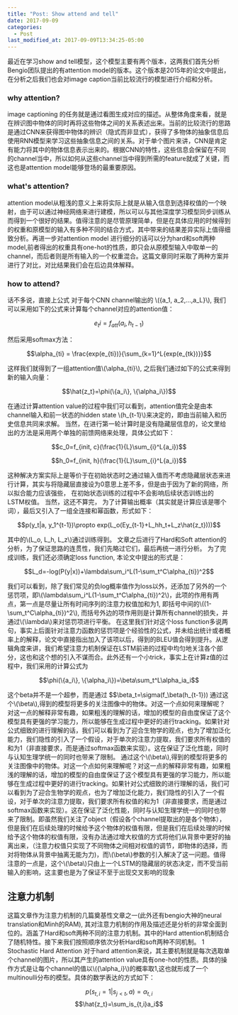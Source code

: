 ```yaml
---
title: "Post: Show attend and tell"
date: 2017-09-09
categories:
  - Post
last_modified_at: 2017-09-09T13:34:25-05:00
---
```


最近在学习show and tell模型，这个模型主要有两个版本，这两我们首先分析Bengio团队提出的有attention model的版本。这个版本是2015年的论文中提出，在分析之后我们也会对image caption当前比较流行的模型进行介绍和分析。

### why attention? 
image captioning 的任务就是通过看图生成对应的描述。从整体角度来看，就是在辨识图中物体的同时再将这些物体之间的关系表述出来。当前的比较流行的思路是通过CNN来获得图中物体的辨识（隐式而非显式），获得了多物体的抽象信息后使用RNN模型来学习这些抽象信息之间的关系。对于单个图片来讲，CNN是肯定有能力将其中的物体信息表示出来的。根据CNN的特性，这些信息会保留在不同的channel当中，所以如何从这些channel当中得到所需的feature就成了关键，而这也是attention model能够登场的最重要原因。

### what's attention?
attention model从粗浅的意义上来将实际上就是从输入信息到选择权值的一个映射，由于可以通过神经网络来进行建模，所以可以与其他深度学习模型同步训练从而得到一个很好的结果。值得注意的是尽管原理简单，但是在具体应用的时候得到的权重和原模型的输入有多种不同的结合方式，其中带来的结果差异实际上值得细致分析。再进一步对attention model 进行细分的话可以分为hard和soft两种model,前者得出的权重具有one-hot的性质，即只会从原模型输入中取单一的channel，而后者则是所有输入的一个权重混合。这篇文章同时采取了两种方案并进行了对比，对比结果我们会在后边具体解释。

### how to attend?
话不多说，直接上公式
对于每个CNN channel输出的 \\(\{a_1, a_2,...,a_L\}\\), 我们可以采用如下的公式来计算每个channel对应的attention值：

$$e_ti=f_{att}(a_i, h_{t-1})$$

然后采用softmax方法：

$$\alpha_{ti} = \frac{exp(e_{ti})}{\sum_{k=1}^L{exp(e_{tk})}}$$

这样我们就得到了一组attention值\\(\alpha_{ti}\\), 之后我们通过如下的公式来得到新的输入向量：

$$\hat{z_t}=\phi(\{a_i\}, \{\alpha_i\})$$

在通过计算attention value的过程中我们可以看到，attention值完全是由本channel输入和前一状态的hidden state \\(h_{t-1}\\)来决定的，即由当前输入和历史信息共同来求解。
当然，在进行第一轮计算时是没有隐藏层信息的，论文里给出的方法是采用两个单独的前馈网络来处理，具体公式如下：

$$c_0=f_{init, c}(\frac{1}{L}\sum_{i}^L{a_i})$$

$$h_0=f_{init, h}(\frac{1}{L}\sum_{i}^L{a_i})$$

这种解决方案实际上是等价于在初始状态时之通过输入值而不考虑隐藏层状态来进行计算，其实与将隐藏层直接设为0意思上差不多，但是由于因为了新的网络，所以拟合能力应该强些， 在初始状态训练的过程中不会影响后续状态训练出的LSTM权值。
当然，这还不算完， 为了计算输出概率（其实就是计算应该是哪个词），最后又引入了一组全连接和幂函数，形式如下：

$$p(y_t|a, y_1^{t-1})\propto exp(L_o(Ey_{t-1}+L_hh_t+L_z\hat{z_t})))$$

其中的\\(L_o, L_h, L_z\\)通过训练得到。
文章之后进行了Hard和Soft attention的分析，为了保证思路的连贯性，我们先略过它们，最后再统一进行分析。
为了完成训练，我们还必须确定loss function, 本论文中提出的形式是：

$$L_d=-log(P(y|x))+\lambda\sum_i^L(1-\sum_t^C\alpha_{ti})^2$$

我们可以看到，除了我们常见的负log概率值作为loss以外，还添加了另外的一个惩罚项，即\\(\lambda\sum_i^L(1-\sum_t^C\alpha_{ti})^2\\)，此项的作用有两点，第一点是尽量让所有时间序列的注意力权值加和为1, 即括号中间的\\((1-\sum_t^C\alpha_{ti})^2\\), 而括号外边的项作用则是计算所有channel的损失，并通过\\(\lambda\\)来对惩罚项进行平衡。
在这里我们针对这个loss function多说两句，事实上后面针对注意力函数的惩罚项是个经验性的公式，并未给出统计或者概率上的解释，论文中直接指出加入了该项以后，得到的BLEU值会得到提升。从逻辑角度来讲，我们希望注意力机制保证在LSTM前进的过程中均匀地关注各个部分，这也和这个想的引入不谋而合。此外还有一个小trick，事实上在计算z值的过程中，我们采用的计算公式为

$$\phi(\{a_i\}, \{\alpha_i\})=\beta\sum_t^L\alpha_ia_i$$

这个beta并不是一个超参，而是通过
$$\beta_t=\sigma(f_\beta(h_{t-1}))
通过这个\\(\beta\\),得到的模型将更多的关注图像中的物体。对这一个点如何来理解呢？对这一点的解释非常有趣，如果粗浅的理解的话，增加的模型的自由度保证了这个模型具有更强的学习能力，所以能够在生成过程中更好的进行tracking。如果针对公式细致的进行理解的话，我们可以看到为了迎合生物学的观点，也为了增加泛化能力，我们隐性的引入了一个假设，对于单次的注意力提取，我们要求所有权值的和为1（非直接要求，而是通过softmax函数来实现）。这在保证了泛化性能，同时与认知生理学统一的同时也带来了限制。
通过这个\\(\beta\\),得到的模型将更多的关注图像中的物体。对这一个点如何来理解呢？对这一点的解释非常有趣，如果粗浅的理解的话，增加的模型的自由度保证了这个模型具有更强的学习能力，所以能够在生成过程中更好的进行tracking。如果针对公式细致的进行理解的话，我们可以看到为了迎合生物学的观点，也为了增加泛化能力，我们隐性的引入了一个假设，对于单次的注意力提取，我们要求所有权值的和为1（非直接要求，而是通过softmax函数来实现）。这在保证了泛化性能，同时与认知生理学统一的同时也带来了限制。即虽然我们关注了object（假设各个channel提取出的是各个物体），但是我们在后续处理的时候给予这个物体的权值有限，但是我们在后续处理的时候给予这个物体的权值有限，没有办法通过增大权值的方式将他们从背景中更好的抽离出来，（注意力权值只实现了不同物体之间相对权值的调节，即物体的选择，而对将物体从背景中抽离无能为力)，而\\(\beta\\)参数的引入解决了这一问题。值得注意的一点是，这个\\(\beta\\)只由上一个LSTM的隐藏层的状态决定，而不受当前输入的影响，这主要也是为了保证不至于出现交叉影响的现象
## 注意力机制
这篇文章作为注意力机制的几篇奠基性文章之一(此外还有bengio大神的neural translation和Minh的RAM), 其对注意力机制的作用及描述还是分析的非常全面到位的。涵盖了Hard和soft两种不同的注意力机制。其中的Hard attention机制结合了随机特性。接下来我们按照顺序依次分析Hard和soft两种不同机制。
1 Stochastic Hard Attention
对于hard attention来说，其主要机制就是每次选取单个channel的图片，所以其产生的attention value具有one-hot的性质。具体的操作方式是让每个channel的值以\\(\{\alpha_i\}\\)的概率取1,这也就形成了一个multinoulli分布的模型。具体的数学表达的方式如下：

$$p(s_{t,i}=1|s_{j<t}, a)=\alpha_{t,i}$$ 
$$\hat{z_t}=\sum_is_{t,i}a_i$$
